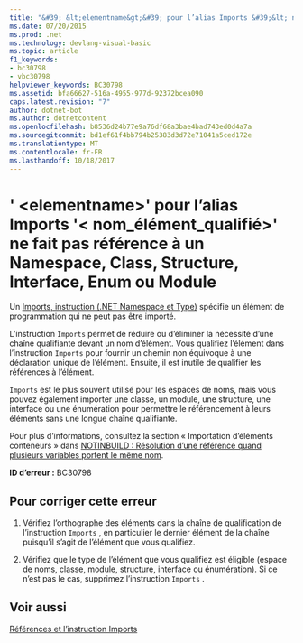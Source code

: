 ```yaml
---
title: "&#39; &lt;elementname&gt;&#39; pour l’alias Imports &#39;&lt; nom_élément_qualifié&gt;&#39; ne fait pas référence à un Namespace, Class, Structure, Interface, Enum ou Module"
ms.date: 07/20/2015
ms.prod: .net
ms.technology: devlang-visual-basic
ms.topic: article
f1_keywords:
- bc30798
- vbc30798
helpviewer_keywords: BC30798
ms.assetid: bfa66627-516a-4955-977d-92372bcea090
caps.latest.revision: "7"
author: dotnet-bot
ms.author: dotnetcontent
ms.openlocfilehash: b8536d24b77e9a76df68a3bae4bad743ed0d4a7a
ms.sourcegitcommit: bd1ef61f4bb794b25383d3d72e71041a5ced172e
ms.translationtype: MT
ms.contentlocale: fr-FR
ms.lasthandoff: 10/18/2017
---
```

# <a name="39ltelementnamegt39-for-the-imports-alias-to-39ltqualifiedelementnamegt39-does-not-refer-to-a-namespace-class-structure-interface-enum-or-module"></a>&#39; &lt;elementname&gt;&#39; pour l’alias Imports &#39;&lt; nom_élément_qualifié&gt;&#39; ne fait pas référence à un Namespace, Class, Structure, Interface, Enum ou Module
Un [Imports, instruction (.NET Namespace et Type)](../../visual-basic/language-reference/statements/imports-statement-net-namespace-and-type.md) spécifie un élément de programmation qui ne peut pas être importé.  
  
 L’instruction `Imports` permet de réduire ou d’éliminer la nécessité d’une chaîne qualifiante devant un nom d’élément. Vous qualifiez l’élément dans l’instruction `Imports` pour fournir un chemin non équivoque à une déclaration unique de l’élément. Ensuite, il est inutile de qualifier les références à l’élément.  
  
 `Imports` est le plus souvent utilisé pour les espaces de noms, mais vous pouvez également importer une classe, un module, une structure, une interface ou une énumération pour permettre le référencement à leurs éléments sans une longue chaîne qualifiante.  
  
 Pour plus d’informations, consultez la section « Importation d’éléments conteneurs » dans [NOTINBUILD : Résolution d’une référence quand plusieurs variables portent le même nom](http://msdn.microsoft.com/en-us/9601e39f-1911-44e1-ace5-3f6e090408b9).  
  
 **ID d’erreur :** BC30798  
  
## <a name="to-correct-this-error"></a>Pour corriger cette erreur  
  
1.  Vérifiez l’orthographe des éléments dans la chaîne de qualification de l’instruction `Imports` , en particulier le dernier élément de la chaîne puisqu’il s’agit de l’élément que vous qualifiez.  
  
2.  Vérifiez que le type de l’élément que vous qualifiez est éligible (espace de noms, classe, module, structure, interface ou énumération). Si ce n’est pas le cas, supprimez l’instruction `Imports` .  
  
## <a name="see-also"></a>Voir aussi  
 [Références et l’instruction Imports](../../visual-basic/programming-guide/program-structure/references-and-the-imports-statement.md)

